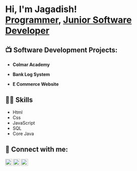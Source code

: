 <h1>Hi, I'm Jagadish! <br/><a href="https://github.com/meetjagadish">Programmer</a>, <a href="https://www.linkedin.com/in/jagadish-kumar-nathi-7204b010a/">Junior Software Developer</a>  </h1>

<h2>📺 Software Development Projects:</h2>

- <b>Colmar Academy</b>
   
- <b>Bank Log System</b>
   
- <b>E Commerce Website</b>
  
<h2>👨‍💻 Skills </h2>

- Html
- Css
- JavaScript
- SQL
- Core Java

<h2> 🤳 Connect with me:</h2>

 
[<img align="left" alt="Meetjagadish | Twitter" width="22px" src="https://cdn.jsdelivr.net/npm/simple-icons@v3/icons/twitter.svg" />][twitter]
[<img align="left" alt="Meetjagadish | LinkedIn" width="22px" src="https://cdn.jsdelivr.net/npm/simple-icons@v3/icons/linkedin.svg" />][linkedin]
[<img align="left" alt="Meetjagadish | Instagram" width="22px" src="https://cdn.jsdelivr.net/npm/simple-icons@v3/icons/instagram.svg" />][instagram]

[twitter]: https://twitter.com/meetjagadish
[instagram]: https://www.instagram.com/meetjagadish/
[linkedin]: https://linkedin.com/in/meetjagadish

<!--
 
Here are some ideas to get you started:

- 🔭 I’m currently working on ...
- 🌱 I’m currently learning ...
- 👯 I’m looking to collaborate on ...
- 🤔 I’m looking for help with ...
- 💬 Ask me about ...
- 📫 How to reach me: ...
- 😄 Pronouns: ...
- ⚡ Fun fact: ...
-->



<!--
**meetjagadish/meetjagadish** is a ✨ _special_ ✨ repository because its `README.md` (this file) appears on your GitHub profile.

Here are some ideas to get you started:

- 🔭 I’m currently working on ...
- 🌱 I’m currently learning ...
- 👯 I’m looking to collaborate on ...
- 🤔 I’m looking for help with ...
- 💬 Ask me about ...
- 📫 How to reach me: ...
- 😄 Pronouns: ...
- ⚡ Fun fact: ...
-->
